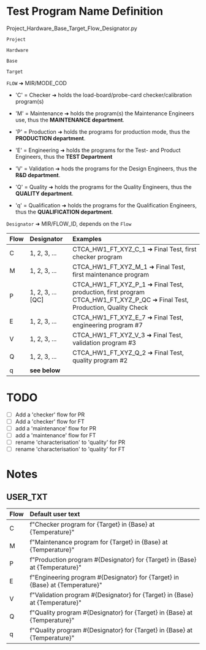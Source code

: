 # Test Program Name Definition

Project_Hardware_Base_Target_Flow_Designator.py

`Project`

`Hardware`

`Base`

`Target`

`FLOW` ➜ MIR/MODE_COD
  - 'C' = Checker ➜ holds the load-board/probe-card checker/calibration program(s)
    
  - 'M' = Maintenance ➜ holds the program(s) the Maintenance Engineers use, thus the **MAINTENANCE department**.

  - 'P' = Production ➜ holds the programs for production mode, thus the **PRODUCTION department**.
    
  - 'E' = Engineering ➜ holds the programs for the Test- and Product Engineers, thus the **TEST Department**
  
  - 'V' = Validation ➜ hods the programs for the Design Engineers, thus the **R&D department**.
  
  - 'Q' = Quality ➜ holds the programs for the Quality Engineers, thus the **QUALITY department**.
  
  - 'q' = Qualification ➜ holds the programs for the Qualification Engineers, thus the **QUALIFICATION department**.
  
`Designator` ➜ MIR/FLOW_ID, depends on the `Flow`

  | Flow | Designator       | Examples  |
  |:-----|:-----------------|:------------|
  | C    | 1, 2, 3, ...     | CTCA_HW1_FT_XYZ_C_1 ➜ Final Test, first checker program |
  | M    | 1, 2, 3, ...     | CTCA_HW1_FT_XYZ_M_1 ➜ Final Test, first maintenance program |
  | P    | 1, 2, 3, ... [QC]| CTCA_HW1_FT_XYZ_P_1 ➜ Final Test, production, first program<br> CTCA_HW1_FT_XYZ_P_QC ➜ Final Test, Production, Quality Check |
  | E    | 1, 2, 3, ...     | CTCA_HW1_FT_XYZ_E_7 ➜ Final Test, engineering program #7 |
  | V    | 1, 2, 3, ...     | CTCA_HW1_FT_XYZ_V_3 ➜ Final Test, validation program #3 |
  | Q    | 1, 2, 3, ...     | CTCA_HW1_FT_XYZ_Q_2 ➜ Final Test, quality program #2 |
  | q    | **see below**    |                                                        |



# TODO

  - [ ] Add a 'checker' flow for PR
  - [ ] Add a 'checker' flow for FT
  - [ ] add a 'maintenance' flow for PR
  - [ ] add a 'maintenance' flow for FT
  - [ ] rename 'characterisation' to 'quality' for PR
  - [ ] rename 'characterisation' to 'quality' for FT

# Notes

## USER_TXT

  | Flow | Default user text |
  |:-----|:------------------|
  | C    | f"Checker program for {Target} in {Base} at {Temperature}" |
  | M    | f"Maintenance program for {Target} in {Base} at {Temperature}" |
  | P    | f"Production program #{Designator} for {Target} in {Base} at {Temperature}" |
  | E    | f"Engineering program #{Designator} for {Target} in {Base} at {Temperature}" |
  | V    | f"Validation program #{Designator} for {Target} in {Base} at {Temperature}" |
  | Q    | f"Quality program #{Designator} for {Target} in {Base} at {Temperature}" |
  | q    | f"Quality program #{Designator} for {Target} in {Base} at {Temperature}" |
  
